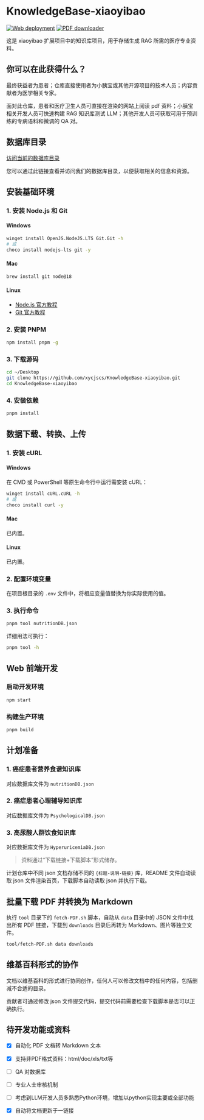 # KnowledgeBase-xiaoyibao

[![Web deployment](https://github.com/xycjscs/KnowledgeBase-xiaoyibao/actions/workflows/deploy-Web.yml/badge.svg)][1]
[![PDF downloader](https://github.com/xycjscs/KnowledgeBase-xiaoyibao/actions/workflows/fetch-PDF.yml/badge.svg)][2]

这是 xiaoyibao 扩展项目中的知识库项目，用于存储生成 RAG 所需的医疗专业资料。

## 你可以在此获得什么？

最终获益者为患者；仓库直接使用者为小胰宝或其他开源项目的技术人员；内容贡献者为医学相关专家。

面对此仓库，患者和医疗卫生人员可直接在渲染的网站上阅读 pdf 资料；小胰宝相关开发人员可快速构建 RAG 知识库测试 LLM；其他开发人员可获取可用于预训练的专病语料和微调的 QA 对。

## 数据库目录

[访问当前的数据库目录](https://xycjscs.github.io/KnowledgeBase-xiaoyibao/)

您可以通过此链接查看并访问我们的数据库目录，以便获取相关的信息和资源。

## 安装基础环境

### 1. 安装 Node.js 和 Git

#### Windows

```sh
winget install OpenJS.NodeJS.LTS Git.Git -h
# 或
choco install nodejs-lts git -y
```

#### Mac

```sh
brew install git node@18
```

#### Linux

- [Node.js 官方教程](https://nodejs.org/en/download/package-manager/all)
- [Git 官方教程](https://git-scm.com/book/en/v2/Getting-Started-Installing-Git#_installing_on_linux)

### 2. 安装 PNPM

```sh
npm install pnpm -g
```

### 3. 下载源码

```sh
cd ~/Desktop
git clone https://github.com/xycjscs/KnowledgeBase-xiaoyibao.git
cd KnowledgeBase-xiaoyibao
```

### 4. 安装依赖

```sh
pnpm install
```

## 数据下载、转换、上传

### 1. 安装 cURL

#### Windows

在 CMD 或 PowerShell 等原生命令行中运行需安装 cURL：

```sh
winget install cURL.cURL -h
# 或
choco install curl -y
```

#### Mac

已内置。

#### Linux

已内置。

### 2. 配置环境变量

在项目根目录的 `.env` 文件中，将相应变量值替换为你实际使用的值。

### 3. 执行命令

```sh
pnpm tool nutritionDB.json
```

详细用法可执行：

```sh
pnpm tool -h
```

## Web 前端开发

### 启动开发环境

```sh
npm start
```

### 构建生产环境

```sh
pnpm build
```

## 计划准备

### 1. 癌症患者营养食谱知识库

对应数据库文件为 `nutritionDB.json`

### 2. 癌症患者心理辅导知识库

对应数据库文件为 `PsychologicalDB.json`

### 3. 高尿酸人群饮食知识库

对应数据库文件为 `HyperuricemiaDB.json`

> 资料通过“下载链接+下载脚本”形式储存。

计划仓库中不同 json 文档存储不同的 `{标题-说明-链接}` 库，README 文件自动读取 json 文件渲染首页，下载脚本自动读取 json 并执行下载。

## 批量下载 PDF 并转换为 Markdown

执行 `tool` 目录下的 `fetch-PDF.sh` 脚本，自动从 `data` 目录中的 JSON 文件中找出所有 PDF 链接，下载到 `downloads` 目录后再转为 Markdown、图片等独立文件。

```sh
tool/fetch-PDF.sh data downloads
```

## 维基百科形式的协作

文档以维基百科的形式进行协同创作，任何人可以修改文档中的任何内容，包括删减不合适的目录。

贡献者可通过修改 json 文件提交代码，提交代码前需要检查下载脚本是否可以正确执行。

## 待开发功能或资料

- [x] 自动化 PDF 文档转 Markdown 文本

- [x] 支持非PDF格式资料：html/doc/xls/txt等

- [ ] QA 对数据库

- [ ] 专业人士审核机制

- [ ] 考虑到LLM开发人员多熟悉Python环境，增加以python实现主要或全部功能

- [x] 自动将文档更新于一链接

[1]: https://github.com/xycjscs/KnowledgeBase-xiaoyibao/actions/workflows/deploy-Web.yml
[2]: https://github.com/xycjscs/KnowledgeBase-xiaoyibao/actions/workflows/fetch-PDF.yml
